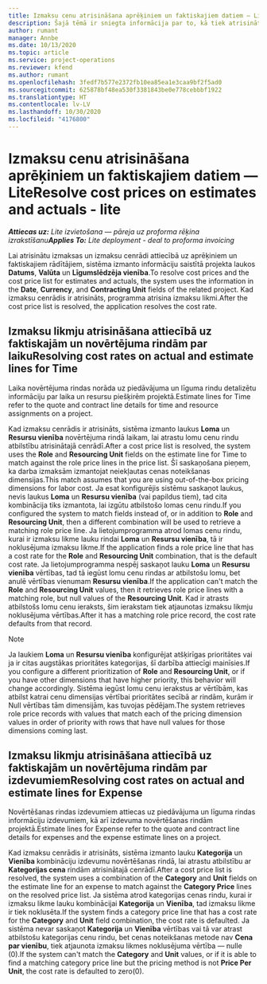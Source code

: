 ```yaml
---
title: Izmaksu cenu atrisināšana aprēķiniem un faktiskajiem datiem — Lite
description: Šajā tēmā ir sniegta informācija par to, kā tiek atrisinātas novērtējumu un faktiskās izmaksas.
author: rumant
manager: Annbe
ms.date: 10/13/2020
ms.topic: article
ms.service: project-operations
ms.reviewer: kfend
ms.author: rumant
ms.openlocfilehash: 3fedf7b577e2372fb10ea85ea1e3caa9bf2f5ad0
ms.sourcegitcommit: 625878bf48ea530f3381843be0e778cebbbf1922
ms.translationtype: HT
ms.contentlocale: lv-LV
ms.lasthandoff: 10/30/2020
ms.locfileid: "4176800"
---
```

# <a name="resolve-cost-prices-on-estimates-and-actuals---lite"></a><span data-ttu-id="be7cf-103">Izmaksu cenu atrisināšana aprēķiniem un faktiskajiem datiem — Lite</span><span class="sxs-lookup"><span data-stu-id="be7cf-103">Resolve cost prices on estimates and actuals - lite</span></span>

<span data-ttu-id="be7cf-104">_**Attiecas uz:** Lite izvietošana — pāreja uz proforma rēķina izrakstīšanu_</span><span class="sxs-lookup"><span data-stu-id="be7cf-104">_**Applies To:** Lite deployment - deal to proforma invoicing_</span></span>

<span data-ttu-id="be7cf-105">Lai atrisinātu izmaksas un izmaksu cenrādi attiecībā uz aprēķiniem un faktiskajiem rādītājiem, sistēma izmanto informāciju saistītā projekta laukos **Datums**, **Valūta** un **Līgumslēdzēja vienība**.</span><span class="sxs-lookup"><span data-stu-id="be7cf-105">To resolve cost prices and the cost price list for estimates and actuals, the system uses the information in the **Date**, **Currency**, and **Contracting Unit** fields of the related project.</span></span> <span data-ttu-id="be7cf-106">Kad izmaksu cenrādis ir atrisināts, programma atrisina izmaksu likmi.</span><span class="sxs-lookup"><span data-stu-id="be7cf-106">After the cost price list is resolved, the application resolves the cost rate.</span></span>

## <a name="resolving-cost-rates-on-actual-and-estimate-lines-for-time"></a><span data-ttu-id="be7cf-107">Izmaksu likmju atrisināšana attiecībā uz faktiskajām un novērtējuma rindām par laiku</span><span class="sxs-lookup"><span data-stu-id="be7cf-107">Resolving cost rates on actual and estimate lines for Time</span></span>

<span data-ttu-id="be7cf-108">Laika novērtējuma rindas norāda uz piedāvājuma un līguma rindu detalizētu informāciju par laika un resursu piešķirēm projektā.</span><span class="sxs-lookup"><span data-stu-id="be7cf-108">Estimate lines for Time refer to the quote and contract line details for time and resource assignments on a project.</span></span>

<span data-ttu-id="be7cf-109">Kad izmaksu cenrādis ir atrisināts, sistēma izmanto laukus **Loma** un **Resursu vienība** novērtējuma rindā laikam, lai atrastu lomu cenu rindu atbilstību atrisinātajā cenrādī.</span><span class="sxs-lookup"><span data-stu-id="be7cf-109">After a cost price list is resolved, the system uses the **Role** and **Resourcing Unit** fields on the estimate line for Time to match against the role price lines in the price list.</span></span> <span data-ttu-id="be7cf-110">Šī saskaņošana pieņem, ka darba izmaksām izmantojat neiekļautas cenas noteikšanas dimensijas.</span><span class="sxs-lookup"><span data-stu-id="be7cf-110">This match assumes that you are using out-of-the-box pricing dimensions for labor cost.</span></span> <span data-ttu-id="be7cf-111">Ja esat konfigurējis sistēmu saskaņot laukus, nevis laukus **Loma** un **Resursu vienība** (vai papildus tiem), tad cita kombinācija tiks izmantota, lai izgūtu atbilstošo lomas cenu rindu.</span><span class="sxs-lookup"><span data-stu-id="be7cf-111">If you configured the system to match fields instead of, or in addition to **Role** and **Resourcing Unit**, then a different combination will be used to retrieve a matching role price line.</span></span> <span data-ttu-id="be7cf-112">Ja lietojumprogramma atrod lomas cenu rindu, kurai ir izmaksu likme lauku rindai **Loma** un **Resursu vienība**, tā ir noklusējuma izmaksu likme.</span><span class="sxs-lookup"><span data-stu-id="be7cf-112">If the application finds a role price line that has a cost rate for the **Role** and **Resourcing Unit** combination, that is the default cost rate.</span></span> <span data-ttu-id="be7cf-113">Ja lietojumprogramma nespēj saskaņot lauku **Loma** un **Resursu vienība** vērtības, tad tā iegūst lomu cenu rindas ar atbilstošu lomu, bet anulē vērtības vienumam **Resursu vienība**.</span><span class="sxs-lookup"><span data-stu-id="be7cf-113">If the application can't match the **Role** and **Resourcing Unit** values, then it retrieves role price lines with a matching role, but null values of the **Resourcing Unit**.</span></span> <span data-ttu-id="be7cf-114">Kad ir atrasts atbilstošs lomu cenu ieraksts, šim ierakstam tiek atjaunotas izmaksu likmju noklusējuma vērtības.</span><span class="sxs-lookup"><span data-stu-id="be7cf-114">After it has a matching role price record, the cost rate defaults from that record.</span></span> 

> [!NOTE]
> <span data-ttu-id="be7cf-115">Ja laukiem **Loma** un **Resursu vienība** konfigurējat atšķirīgas prioritātes vai ja ir citas augstākas prioritātes kategorijas, šī darbība attiecīgi mainīsies.</span><span class="sxs-lookup"><span data-stu-id="be7cf-115">If you configure a different prioritization of **Role** and **Resourcing Unit**, or if you have other dimensions that have higher priority, this behavior will change accordingly.</span></span> <span data-ttu-id="be7cf-116">Sistēma iegūst lomu cenu ierakstus ar vērtībām, kas atbilst katrai cenu dimensijas vērtībai prioritātes secībā ar rindām, kurām ir Null vērtības tām dimensijām, kas tuvojas pēdējam.</span><span class="sxs-lookup"><span data-stu-id="be7cf-116">The system retrieves role price records with values that match each of the pricing dimension values in order of priority with rows that have null values for those dimensions coming last.</span></span>

## <a name="resolving-cost-rates-on-actual-and-estimate-lines-for-expense"></a><span data-ttu-id="be7cf-117">Izmaksu likmju atrisināšana attiecībā uz faktiskajām un novērtējuma rindām par izdevumiem</span><span class="sxs-lookup"><span data-stu-id="be7cf-117">Resolving cost rates on actual and estimate lines for Expense</span></span>

<span data-ttu-id="be7cf-118">Novērtēšanas rindas izdevumiem attiecas uz piedāvājuma un līguma rindas informāciju izdevumiem, kā arī izdevuma novērtēšanas rindām projektā.</span><span class="sxs-lookup"><span data-stu-id="be7cf-118">Estimate lines for Expense refer to the quote and contract line details for expenses and the expense estimate lines on a project.</span></span>

<span data-ttu-id="be7cf-119">Kad izmaksu cenrādis ir atrisināts, sistēma izmanto lauku **Kategorija** un **Vienība** kombināciju izdevumu novērtēšanas rindā, lai atrastu atbilstību ar **Kategorijas cena** rindām atrisinātajā cenrādī.</span><span class="sxs-lookup"><span data-stu-id="be7cf-119">After a cost price list is resolved, the system uses a combination of the **Category** and **Unit** fields on the estimate line for an expense to match against the **Category Price** lines on the resolved price list.</span></span> <span data-ttu-id="be7cf-120">Ja sistēma atrod kategorijas cenas rindu, kurai ir izmaksu likme lauku kombinācijai **Kategorija** un **Vienība**, tad izmaksu likme ir tiek noklusēta.</span><span class="sxs-lookup"><span data-stu-id="be7cf-120">If the system finds a category price line that has a cost rate for the **Category** and **Unit** field combination, the cost rate is defaulted.</span></span> <span data-ttu-id="be7cf-121">Ja sistēma nevar saskaņot **Kategorija** un **Vienība** vērtības vai tā var atrast atbilstošu kategorijas cenu rindu, bet cenas noteikšanas metode nav **Cena par vienību**, tiek atjaunota izmaksu likmes noklusējuma vērtība — nulle (0).</span><span class="sxs-lookup"><span data-stu-id="be7cf-121">If the system can't match the **Category** and **Unit** values, or if it is able to find a matching category price line but the pricing method is not **Price Per Unit**, the cost rate is defaulted to zero(0).</span></span>
